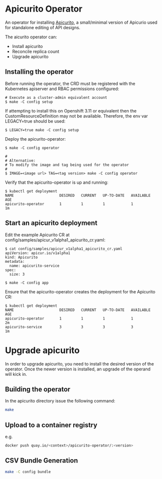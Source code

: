 # Apicurito Operator

An operator for installing [Apicurito](https://github.com/Apicurio/apicurito), a small/minimal version of Apicurio used for standalone editing of API designs.

The aicurito operator can:
 - Install apicurito
 - Reconcile replica count
 - Upgrade apicurito

## Installing the operator

Before running the operator, the CRD must be registered with the Kubernetes apiserver and RBAC permissions configured:
```
# Execute as a cluster-admin equivalent account
$ make -C config setup
```

If attempting to install this on Openshift 3.11 or equivalent then the CustomResourceDefinition may not
be available. Therefore, the env var LEGACY=true should be used:
```
$ LEGACY=true make -C config setup
```

Deploy the apicurito-operator:
```
$ make -C config operator

#
# Alternative:
# To modify the image and tag being used for the operator
#
$ IMAGE=<image url> TAG=<tag version> make -C config operator
```

Verify that the apicurito-operator is up and running:
```
$ kubectl get deployment
NAME                     DESIRED   CURRENT   UP-TO-DATE   AVAILABLE   AGE
apicurito-operator       1         1         1            1           1m
```

## Start an apicurito deployment
Edit the example Apicurito CR at config/samples/apicur_v1alpha1_apicurito_cr.yaml:
```
$ cat config/samples/apicur_v1alpha1_apicurito_cr.yaml
apiVersion: apicur.io/v1alpha1
kind: Apicurito
metadata:
  name: apicurito-service
spec:
  size: 3

$ make -C config app
```
Ensure that the apicurito-operator creates the deployment for the Apicurito CR:
```
$ kubectl get deployment
NAME                     DESIRED   CURRENT   UP-TO-DATE   AVAILABLE   AGE
apicurito-operator       1         1         1            1           2m
apicurito-service        3         3         3            3           1m
```

# Upgrade apicurito
In order to upgrade apicurito, you need to install the desired version of the operator. Once the newer version is installed, an upgrade of the operand will kick in.

## Building the operator

In the apicurito directory issue the following command:

```bash
make
```

## Upload to a container registry

e.g.

```bash
docker push quay.io/<context>/apicurito-operator/:<version>
```


## CSV Bundle Generation

```bash
make -C config bundle
